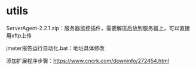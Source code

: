 # utils

ServerAgent-2.2.1.zip：服务器监控插件，需要解压后放到服务器上，可以直接用xftp上传


jmeter报告运行自动化.bat：地址具体修改


添加扩展程序步骤：https://www.cncrk.com/downinfo/272454.html
